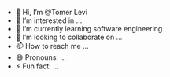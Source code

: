 - 👋 Hi, I’m @Tomer Levi
- 👀 I’m interested in ...
- 🌱 I’m currently learning software engineering 
- 💞️ I’m looking to collaborate on ...
- 📫 How to reach me ...
- 😄 Pronouns: ...
- ⚡ Fun fact: ...

<!---
tomstermate/tomstermate is a ✨ special ✨ repository because its `README.md` (this file) appears on your GitHub profile.
You can click the Preview link to take a look at your changes.
--->
